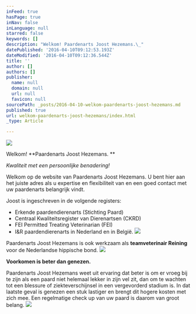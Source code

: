 ```yaml
---
inFeed: true
hasPage: true
inNav: false
inLanguage: null
starred: false
keywords: []
description: "Welkom! Paardenarts Joost Hezemans.\_"
datePublished: '2016-04-10T09:12:53.193Z'
dateModified: '2016-04-10T09:12:36.544Z'
title: ''
author: []
authors: []
publisher:
  name: null
  domain: null
  url: null
  favicon: null
sourcePath: _posts/2016-04-10-welkom-paardenarts-joost-hezemans.md
published: true
url: welkom-paardenarts-joost-hezemans/index.html
_type: Article

---
```

![](https://the-grid-user-content.s3-us-west-2.amazonaws.com/732d753c-f9ff-49a4-ae3f-3e074dcab5fd.jpg)

Welkom! **Paardenarts Joost Hezemans. **

_Kwaliteit met een persoonlijke benadering!_

Welkom op de website van Paardenarts Joost Hezemans. U bent hier aan het juiste adres als u expertise en flexibiliteit van en een goed contact met uw paardenarts belangrijk vindt. 

Joost is ingeschreven in de volgende registers:

* Erkende paardendierenarts (Stichting Paard)
* Centraal Kwaliteitsregister van Dierenartsen (CKRD)
* FEI Permitted Treating Veterinarian (FEI)
* I&R paardendierenarts in Nederland en in België.
![](https://the-grid-user-content.s3-us-west-2.amazonaws.com/7126e736-e7d7-47b8-bf6d-020931950bde.jpg)

Paardenarts Joost Hezemans is ook werkzaam als **teamveterinair Reining** voor de Nederlandse hippische bond.
![](https://the-grid-user-content.s3-us-west-2.amazonaws.com/b881c0f3-0db9-4433-a493-6a49a96679fd.jpg)

**Voorkomen is beter dan genezen.** 

Paardenarts Joost Hezemans weet uit ervaring dat beter is om er vroeg bij te zijn als een paard niet helemaal lekker in zijn vel zit, dan om te wachten tot een blessure of ziekteverschijnsel in een vergevorderd stadium is. In dat laatste geval is genezen een stuk lastiger en brengt dit hogere kosten met zich mee. Een regelmatige check up van uw paard is daarom van groot belang. ![](https://the-grid-user-content.s3-us-west-2.amazonaws.com/7bf7367e-74d0-4aa1-883f-781223a76d4a.jpg)
